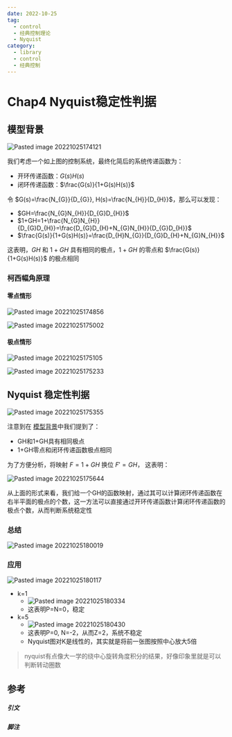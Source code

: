 ```yaml
---
date: 2022-10-25
tag:
  - control
  - 经典控制理论
  - Nyquist
category:
  - library
  - control
  - 经典控制
---
```


# Chap4 Nyquist稳定性判据


## 模型背景

![Pasted image 20221025174121](./assets/Pasted-image-20221025174121.png)

我们考虑一个如上图的控制系统，最终化简后的系统传递函数为：

- 开环传递函数：$G(s)H(s)$
- 闭环传递函数：$\frac{G(s)}{1+G(s)H(s)}$

令 $G(s)=\frac{N_{G}}{D_{G}}, H(s)=\frac{N_{H}}{D_{H}}$，那么可以发现：

- $GH=\frac{N_{G}N_{H}}{D_{G}D_{H}}$
- $1+GH=1+\frac{N_{G}N_{H}}{D_{G}D_{H}}=\frac{D_{G}D_{H}+N_{G}N_{H}}{D_{G}D_{H}}$
- $\frac{G(s)}{1+G(s)H(s)}=\frac{D_{H}N_{G}}{D_{G}D_{H}+N_{G}N_{H}}$

这表明，$GH$ 和 $1+GH$ 具有相同的极点，$1+GH$ 的零点和 $\frac{G(s)}{1+G(s)H(s)}$ 的极点相同

### 柯西幅角原理

#### 零点情形

![Pasted image 20221025174856](./assets/Pasted-image-20221025174856.png)

![Pasted image 20221025175002](./assets/Pasted-image-20221025175002.png)

#### 极点情形

![Pasted image 20221025175105](./assets/Pasted-image-20221025175105.png)

![Pasted image 20221025175233](./assets/Pasted-image-20221025175233.png)

## Nyquist 稳定性判据

![Pasted image 20221025175355](./assets/Pasted-image-20221025175355.png)

注意到在 [模型背景](./#模型背景)中我们提到了：
- GH和1+GH具有相同极点
- 1+GH零点和闭环传递函数极点相同

为了方便分析，将映射 $F=1+GH$ 换位 $F'=GH$， 这表明：

![Pasted image 20221025175644](./assets/Pasted-image-20221025175644.png)

从上面的形式来看，我们给一个GH的函数映射，通过其可以计算闭环传递函数在右半平面的极点的个数，这一方法可以直接通过开环传递函数计算闭环传递函数的极点个数，从而判断系统稳定性

### 总结

![Pasted image 20221025180019](./assets/Pasted-image-20221025180019.png)


### 应用

![Pasted image 20221025180117](./assets/Pasted-image-20221025180117.png)


- k=1
	- ![Pasted image 20221025180334](./assets/Pasted-image-20221025180334.png)
	- 这表明P=N=0，稳定
- k=5
	- ![Pasted image 20221025180430](./assets/Pasted-image-20221025180430.png)
	- 这表明P=0, N=-2，从而Z=2，系统不稳定
	- Nyquist图对K是线性的，其实就是将前一张图按照中心放大5倍

> nyquist有点像大一学的绕中心旋转角度积分的结果，好像印象里就是可以判断转动圈数

## 参考

##### 引文


##### 脚注
